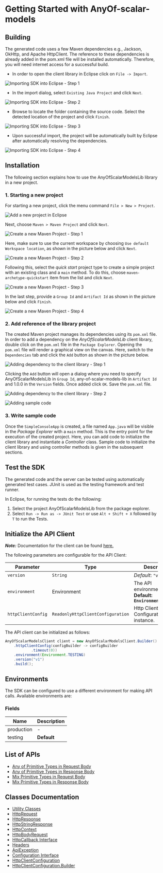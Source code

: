 
# Getting Started with AnyOf-scalar-models

## Building

The generated code uses a few Maven dependencies e.g., Jackson, OkHttp,
and Apache HttpClient. The reference to these dependencies is already
added in the pom.xml file will be installed automatically. Therefore,
you will need internet access for a successful build.

* In order to open the client library in Eclipse click on `File -> Import`.

![Importing SDK into Eclipse - Step 1](https://apidocs.io/illustration/java?workspaceFolder=AnyOf-scalar-models-Java&workspaceName=AnyOfScalarModels&projectName=AnyOfScalarModelsLib&rootNamespace=localhost3000&groupId=AnyOfScalarModelsLib&artifactId=any-of-scalar-models-lib&version=1.0.0&step=import0)

* In the import dialog, select `Existing Java Project` and click `Next`.

![Importing SDK into Eclipse - Step 2](https://apidocs.io/illustration/java?workspaceFolder=AnyOf-scalar-models-Java&workspaceName=AnyOfScalarModels&projectName=AnyOfScalarModelsLib&rootNamespace=localhost3000&groupId=AnyOfScalarModelsLib&artifactId=any-of-scalar-models-lib&version=1.0.0&step=import1)

* Browse to locate the folder containing the source code. Select the detected location of the project and click `Finish`.

![Importing SDK into Eclipse - Step 3](https://apidocs.io/illustration/java?workspaceFolder=AnyOf-scalar-models-Java&workspaceName=AnyOfScalarModels&projectName=AnyOfScalarModelsLib&rootNamespace=localhost3000&groupId=AnyOfScalarModelsLib&artifactId=any-of-scalar-models-lib&version=1.0.0&step=import2)

* Upon successful import, the project will be automatically built by Eclipse after automatically resolving the dependencies.

![Importing SDK into Eclipse - Step 4](https://apidocs.io/illustration/java?workspaceFolder=AnyOf-scalar-models-Java&workspaceName=AnyOfScalarModels&projectName=AnyOfScalarModelsLib&rootNamespace=localhost3000&groupId=AnyOfScalarModelsLib&artifactId=any-of-scalar-models-lib&version=1.0.0&step=import3)

## Installation

The following section explains how to use the AnyOfScalarModelsLib library in a new project.

### 1. Starting a new project

For starting a new project, click the menu command `File > New > Project`.

![Add a new project in Eclipse](https://apidocs.io/illustration/java?workspaceFolder=AnyOf-scalar-models-Java&workspaceName=AnyOfScalarModels&projectName=AnyOfScalarModelsLib&rootNamespace=localhost3000&groupId=AnyOfScalarModelsLib&artifactId=any-of-scalar-models-lib&version=1.0.0&step=createNewProject0)

Next, choose `Maven > Maven Project` and click `Next`.

![Create a new Maven Project - Step 1](https://apidocs.io/illustration/java?workspaceFolder=AnyOf-scalar-models-Java&workspaceName=AnyOfScalarModels&projectName=AnyOfScalarModelsLib&rootNamespace=localhost3000&groupId=AnyOfScalarModelsLib&artifactId=any-of-scalar-models-lib&version=1.0.0&step=createNewProject1)

Here, make sure to use the current workspace by choosing `Use default Workspace location`, as shown in the picture below and click `Next`.

![Create a new Maven Project - Step 2](https://apidocs.io/illustration/java?workspaceFolder=AnyOf-scalar-models-Java&workspaceName=AnyOfScalarModels&projectName=AnyOfScalarModelsLib&rootNamespace=localhost3000&groupId=AnyOfScalarModelsLib&artifactId=any-of-scalar-models-lib&version=1.0.0&step=createNewProject2)

Following this, select the *quick start* project type to create a simple project with an existing class and a `main` method. To do this, choose `maven-archetype-quickstart` item from the list and click `Next`.

![Create a new Maven Project - Step 3](https://apidocs.io/illustration/java?workspaceFolder=AnyOf-scalar-models-Java&workspaceName=AnyOfScalarModels&projectName=AnyOfScalarModelsLib&rootNamespace=localhost3000&groupId=AnyOfScalarModelsLib&artifactId=any-of-scalar-models-lib&version=1.0.0&step=createNewProject3)

In the last step, provide a `Group Id` and `Artifact Id` as shown in the picture below and click `Finish`.

![Create a new Maven Project - Step 4](https://apidocs.io/illustration/java?workspaceFolder=AnyOf-scalar-models-Java&workspaceName=AnyOfScalarModels&projectName=AnyOfScalarModelsLib&rootNamespace=localhost3000&groupId=AnyOfScalarModelsLib&artifactId=any-of-scalar-models-lib&version=1.0.0&step=createNewProject4)

### 2. Add reference of the library project

The created Maven project manages its dependencies using its `pom.xml` file. In order to add a dependency on the *AnyOfScalarModelsLib* client library, double click on the `pom.xml` file in the `Package Explorer`. Opening the `pom.xml` file will render a graphical view on the canvas. Here, switch to the `Dependencies` tab and click the `Add` button as shown in the picture below.

![Adding dependency to the client library - Step 1](https://apidocs.io/illustration/java?workspaceFolder=AnyOf-scalar-models-Java&workspaceName=AnyOfScalarModels&projectName=AnyOfScalarModelsLib&rootNamespace=localhost3000&groupId=AnyOfScalarModelsLib&artifactId=any-of-scalar-models-lib&version=1.0.0&step=testProject0)

Clicking the `Add` button will open a dialog where you need to specify AnyOfScalarModelsLib in `Group Id`, any-of-scalar-models-lib in `Artifact Id` and 1.0.0 in the `Version` fields. Once added click `OK`. Save the `pom.xml` file.

![Adding dependency to the client library - Step 2](https://apidocs.io/illustration/java?workspaceFolder=AnyOf-scalar-models-Java&workspaceName=AnyOfScalarModels&projectName=AnyOfScalarModelsLib&rootNamespace=localhost3000&groupId=AnyOfScalarModelsLib&artifactId=any-of-scalar-models-lib&version=1.0.0&step=testProject1)

![Adding sample code](https://apidocs.io/illustration/java?workspaceFolder=AnyOf-scalar-models-Java&workspaceName=AnyOfScalarModels&projectName=AnyOfScalarModelsLib&rootNamespace=localhost3000&groupId=AnyOfScalarModelsLib&artifactId=any-of-scalar-models-lib&version=1.0.0&step=testProject2)

### 3. Write sample code

Once the `SimpleConsoleApp` is created, a file named `App.java` will be visible in the *Package Explorer* with a `main` method. This is the entry point for the execution of the created project.
Here, you can add code to initialize the client library and instantiate a *Controller* class. Sample code to initialize the client library and using controller methods is given in the subsequent sections.

## Test the SDK

The generated code and the server can be tested using automatically generated test cases.
JUnit is used as the testing framework and test runner.

In Eclipse, for running the tests do the following:

1. Select the project AnyOfScalarModelsLib from the package explorer.
2. Select `Run -> Run as -> JUnit Test` or use `Alt + Shift + X` followed by `T` to run the Tests.

## Initialize the API Client

**_Note:_** Documentation for the client can be found [here.](/doc/client.md)

The following parameters are configurable for the API Client:

| Parameter | Type | Description |
|  --- | --- | --- |
| `version` | `String` | *Default*: `"v1"` |
| `environment` | Environment | The API environment. <br> **Default: `Environment.TESTING`** |
| `httpClientConfig` | `ReadonlyHttpClientConfiguration` | Http Client Configuration instance. |

The API client can be initialized as follows:

```java
AnyOfScalarModelsClient client = new AnyOfScalarModelsClient.Builder()
    .httpClientConfig(configBuilder -> configBuilder
            .timeout(0))
    .environment(Environment.TESTING)
    .version("v1")
    .build();
```

## Environments

The SDK can be configured to use a different environment for making API calls. Available environments are:

### Fields

| Name | Description |
|  --- | --- |
| production | - |
| testing | **Default** |

## List of APIs

* [Any of Primitive Types in Request Body](/doc/controllers/any-of-primitive-types-in-request-body.md)
* [Any of Primitive Types in Response Body](/doc/controllers/any-of-primitive-types-in-response-body.md)
* [Mix Primitive Types in Request Body](/doc/controllers/mix-primitive-types-in-request-body.md)
* [Mix Primitive Types in Response Body](/doc/controllers/mix-primitive-types-in-response-body.md)

## Classes Documentation

* [Utility Classes](/doc/utility-classes.md)
* [HttpRequest](/doc/http-request.md)
* [HttpResponse](/doc/http-response.md)
* [HttpStringResponse](/doc/http-string-response.md)
* [HttpContext](/doc/http-context.md)
* [HttpBodyRequest](/doc/http-body-request.md)
* [HttpCallback Interface](/doc/http-callback-interface.md)
* [Headers](/doc/headers.md)
* [ApiException](/doc/api-exception.md)
* [Configuration Interface](/doc/configuration-interface.md)
* [HttpClientConfiguration](/doc/http-client-configuration.md)
* [HttpClientConfiguration.Builder](/doc/http-client-configuration-builder.md)

